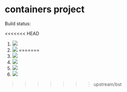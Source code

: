 # containers project

Build status:

<<<<<<< HEAD
1. [![](https://github.com/meghnapamula/containers-mp/workflows/tests-fibonacci/badge.svg)](https://github.com/meghnapamula/containers-mp/actions?query=workflow%3Atests-fibonacci)
1. [![](https://github.com/meghnapamula/containers-mp/workflows/tests-range/badge.svg)](https://github.com/meghnapamula/containers-mp/actions?query=workflow%3Atests-range)
=======
1. [![](https://github.com/mikeizbicki/containers/workflows/tests-fibonacci/badge.svg)](https://github.com/mikeizbicki/containers/actions?query=workflow%3Atests-fibonacci)
1. [![](https://github.com/mikeizbicki/containers/workflows/tests-range/badge.svg)](https://github.com/mikeizbicki/containers/actions?query=workflow%3Atests-range)
1. [![](https://github.com/mikeizbicki/containers/workflows/tests-BST/badge.svg)](https://github.com/mikeizbicki/containers/actions?query=workflow%3Atests-BST)
1. [![](https://github.com/mikeizbicki/containers/workflows/tests-BinaryTree/badge.svg)](https://github.com/mikeizbicki/containers/actions?query=workflow%3Atests-BinaryTree)
>>>>>>> upstream/bst
